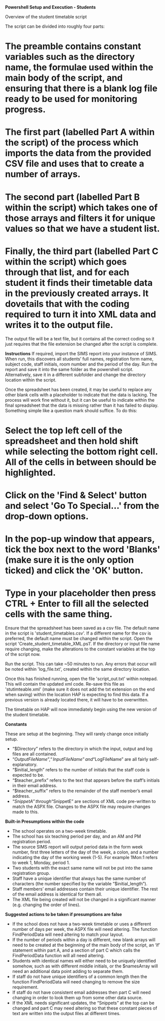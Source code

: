 **Powershell Setup and Execution - Students**

Overview of the student timetable script

The script can be divided into roughly four parts:

# The preamble contains constant variables such as the directory name, the formulae used within the main body of the script, and ensuring that there is a blank log file ready to be used for monitoring progress.
# The first part (labelled Part A within the script) of the process which imports the data from the provided CSV file and uses that to create a number of arrays.
# The second part (labelled Part B within the script) which takes one of those arrays and filters it for unique values so that we have a student list.
# Finally, the third part (labelled Part C within the script) which goes through that list, and for each student it finds their timetable data in the previously created arrays. It dovetails that with the coding required to turn it into XML data and writes it to the output file.

The output file will be a text file, but it contains all the correct coding so it just requires that the file extension be changed after the script is complete.

**Instructions**
If required, import the SIMS report into your instance of SIMS. When run, this discovers all students’ full names, registration form name, subject code, staff initials, room number and the period of the day. Run the report and save it into the same folder as the powershell script. Alternatively, save it in a different subfolder and change the directory location within the script.

Once the spreadsheet has been created, it may be useful to replace any other blank cells with a placeholder to indicate that the data is lacking. The process will work fine without it, but it can be useful to indicate within the final spreadsheet that the data is missing rather than it has failed to display. Something simple like a question mark should suffice. To do this:
# Select the top left cell of the spreadsheet and then hold shift while selecting the bottom right cell. All of the cells in between should be highlighted.
# Click on the 'Find & Select' button and select 'Go To Special...' from the drop-down options.
# In the pop-up window that appears, tick the box next to the word 'Blanks' (make sure it is the only option ticked) and click the 'OK' button.
# Type in your placeholder then press CTRL + Enter to fill all the selected cells with the same thing.

Ensure that the spreadsheet has been saved as a csv file. The default name in the script is 'student_timetables.csv'. If a different name for the csv is preferred, the default name must be changed within the script.
Open the script 'Create_student_timetable_XML.ps1’. If the directory or input file name require changing, make the alterations to the constant variables at the top of the script now.

Run the script. This can take ~50 minutes to run. Any errors that occur will be noted within 'log_file.txt', created within the same directory location.

Once this has finished running, open the file 'script_out.txt' within notepad. This will contain the updated xml code. Re-save this file as 'stutimteable.xml' (make sure it does not add the txt extension on the end when saving) within the location HAP is expecting to find this data. If a previous version is already located there, it will have to be overwritten.

The timetable on HAP will now immediately begin using the new version of the student timetable.


**Constants**

These are setup at the beginning. They will rarely change once initially setup.
* “$Directory” refers to the directory in which the input, output and log files are all contained.
* “$OutputFileName”, “InputFileName” and “$LogFileName” are all fairly self-explanatory.
* “$initial_length” refers to the number of initials that the staff code is expected to be.
* “$teacher_prefix” refers to the text that appears before the staff’s initials in their email address.
* “$teacher_suffix” refers to the remainder of the staff member’s email address.
* “$SnippetA” through “$SnippetE” are sections of XML code pre-written to match the ASPX file. Changes to the ASPX file may require changes made to this.


**Built-in Presumptions within the code**

* The school operates on a two-week timetable.
* The school has six teaching period per day, and an AM and PM registration period.
* The source SIMS report will output period data in the form week number, first three letters of the day of the week, a colon, and a number indicating the day of the working week (1-5). For example 1Mon:1 refers to week 1, Monday, period 1.
* Two students with the exact same name will not be put into the same registration group.
* Staff have a unique identifier that always has the same number of characters (the number specified by the variable “$initial_length”).
* Staff members’ email addresses contain their unique identifier. The rest of the email address is identical for them all.
* The XML file being created will not be changed in a significant manner (e.g. changing the order of lines).


**Suggested actions to be taken if presumptions are false**

* If the school does not have a two-week timetable or uses a different number of days per week, the ASPX file will need altering. The function FindPeriodData will need altering to match your layout.
* If the number of periods within a day is different, new blank arrays will need to be created at the beginning of the main body of the script, an ‘if’ statement within part A, and a section of part C which calls the FindPeriodData function will all need altering.
* Students with identical names will either need to be uniquely identified somehow, such as with different middle initials, or the $namesArray will need an additional data point adding to separate them.
* If staff do not have unique identifiers of a common length then the function FindPeriodData will need changing to remove the size requirement.
* If staff do not have consistent email addresses then part C will need changing in order to look them up from some other data source.
* If the XML needs significant updates, the “Snippets” at the top can be changed and part C may need altering so that these constant pieces of text are written into the output files at different times.
